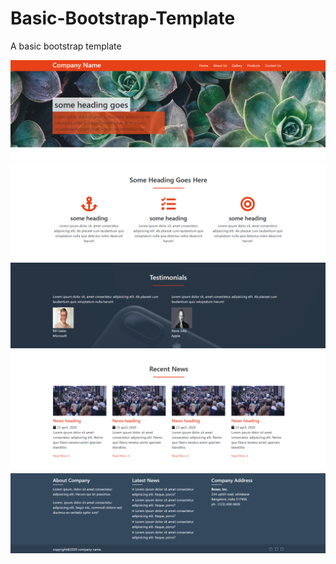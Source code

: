 # Basic-Bootstrap-Template
A basic bootstrap template

![](images/image-1.png)
![](images/image-2.png)
![](images/image-3.png)
![](images/image-4.png)
![](images/image-5.png)

